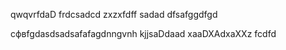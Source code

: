 qwqvrfdaD
frdcsadcd
zxzxfdff
sadad
dfsafggdfgd

сфвfgdasdsadsafafagdnngvnh
kjjsaDdaad
xaaDXAdxaXXz
fcdfd
